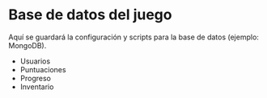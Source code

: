 # Base de datos del juego

Aquí se guardará la configuración y scripts para la base de datos (ejemplo: MongoDB).

- Usuarios
- Puntuaciones
- Progreso
- Inventario
